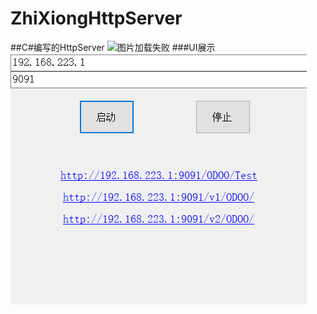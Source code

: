 # ZhiXiongHttpServer
##C#编写的HttpServer
![图片加载失败](https://ss0.baidu.com/6ONWsjip0QIZ8tyhnq/it/u=2933773599,3484489584&fm=58)
###UI展示
![图片加载失败](https://github.com/GanZhiXiong/ZhiXiongHttpServer/blob/master/Introduction/UI.png)
